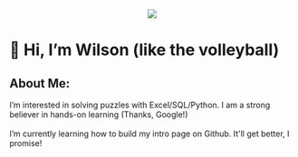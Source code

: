 <div id ="header" align="center">
  <img src="https://media.giphy.com/media/3KVcFEmdDl9NYaFTtx/giphy.gif">
</div>

<h1>
  👋 Hi, I’m Wilson (like the volleyball)
</h1>
<h2>
  About Me:
</h2>
I’m interested in solving puzzles with Excel/SQL/Python. I am a strong believer in hands-on learning (Thanks, Google!)<br>
<br>I’m currently learning how to build my intro page on Github. It'll get better, I promise!


<!---
wilsonwkwong88/wilsonwkwong88 is a ✨ special ✨ repository because its `README.md` (this file) appears on your GitHub profile.
You can click the Preview link to take a look at your changes.
--->
